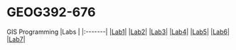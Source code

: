 # GEOG392-676
GIS Programming
|Labs    |
|:-------|
|[Lab1](Lab1/README.MD)|
|[Lab2](Lab2/README.MD)|
|[Lab3](Lab3/README.MD)|
|[Lab4](Lab4/README.MD)|
|[Lab5](Lab5/README.MD)|
|[Lab6](Lab6/README.MD)|
|[Lab7](Lab7/README.MD)|
